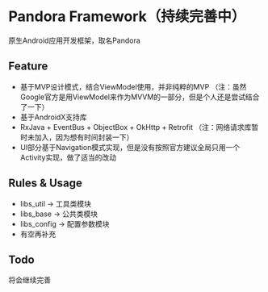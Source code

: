 # Pandora Framework（持续完善中）

原生Android应用开发框架，取名Pandora


## Feature

- 基于MVP设计模式，结合ViewModel使用，并非纯粹的MVP
（注：虽然Google官方是用ViewModel来作为MVVM的一部分，但是个人还是尝试结合了一下）
- 基于AndroidX支持库
- RxJava + EventBus + ObjectBox + OkHttp + Retrofit
（注：网络请求库暂时未加入，因为想有时间封装一下）
- UI部分基于Navigation模式实现，但是没有按照官方建议全局只用一个Activity实现，做了适当的改动


## Rules & Usage

- libs_util -> 工具类模块
- libs_base -> 公共类模块
- libs_config -> 配置参数模块
- 有空再补充


## Todo

将会继续完善